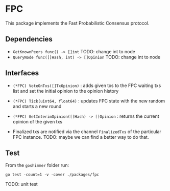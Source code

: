 # FPC

This package implements the Fast Probabilistic Consensus protocol.

## Dependencies


* `GetKnownPeers func() -> []int` TODO: change int to node
* `QueryNode func([]Hash, int) -> []Opinion` TODO: change int to node

## Interfaces

* `(*FPC) VoteOnTxs([]TxOpinion)` : adds given txs to the FPC waiting txs list and set the initial opinion to the opinion history
* `(*FPC) Tick(uint64, float64)` : updates FPC state with the new random and starts a new round
* `(*FPC) GetInterimOpinion([]Hash) -> []Opinion` : returns the current opinion of the given txs

* Finalized txs are notified via the channel `FinalizedTxs` of the particular FPC instance. TODO: maybe we can find a better way to do that.

## Test

From the `goshimmer` folder run:

```
go test -count=1 -v -cover ./packages/fpc
```

TODO: unit test

